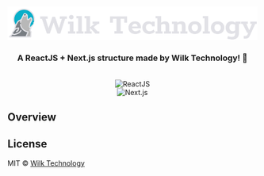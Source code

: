 <p align="center">
  <img src="./src/assets/wilktechnology.svg" alt="Wilk Technology" />
</p>

<h3 align="center">
  A ReactJS + Next.js structure made by Wilk Technology! 🚀
</h3>

<br>

<div align="center">
  <img src="https://quintagroup.com/cms/js/js-image/react.js-logo.png/@@images/image.png" height="50" alt="ReactJS">
  <br />
  <img src="https://upload.wikimedia.org/wikipedia/commons/thumb/8/8e/Nextjs-logo.svg/800px-Nextjs-logo.svg.png" height="50" alt="Next.js" />
</div>

## Overview

## License

MIT © [Wilk Technology](https://github.com/wilktechnology)
